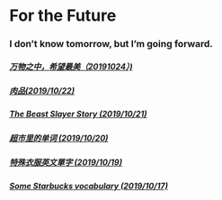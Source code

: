 # For the Future

### I don’t know tomorrow, but I’m going forward.

##### [万物之中，希望最美（20191024）)](/20191024.html)

##### [肉品(2019/10/22)](/20191022.html)

##### [The Beast Slayer Story (2019/10/21)](/20191021.html)

##### [超市里的单词 (2019/10/20)](/20191020.html)

##### [特殊衣服英文單字 (2019/10/19)](/20191019.html)

##### [ Some Starbucks vocabulary (2019/10/17)](/20191017.html)

